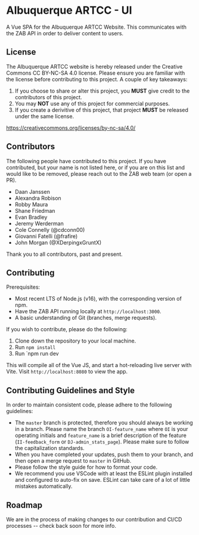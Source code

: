 # Albuquerque ARTCC - UI
A Vue SPA for the Albuquerque ARTCC Website. This communicates with the ZAB API in order to deliver content to users.

## License

The Albuquerque ARTCC website is hereby released under the Creative Commons CC BY-NC-SA 4.0 license. Please ensure you are familiar with the license before contributing to this project. A couple of key takeaways:

1. If you choose to share or alter this project, you **MUST** give credit to the contributors of this project.
2. You may **NOT** use any of this project for commercial purposes.
3. If you create a derivitive of this project, that project **MUST** be released under the same license.

https://creativecommons.org/licenses/by-nc-sa/4.0/

## Contributors
The following people have contributed to this project. If you have contributed, but your name is not listed here, or if you are on this list and would like to be removed, please reach out to the ZAB web team (or open a PR).

- Daan Janssen  
- Alexandra Robison  
- Robby Maura  
- Shane Friedman  
- Evan Bradley  
- Jeremy Werderman  
- Cole Connelly (@cdconn00)
- Giovanni Fatelli (@frafire)
- John Morgan (@XDerpingxGruntX)

Thank you to all contributors, past and present.

## Contributing

Prerequisites:
- Most recent LTS of Node.js (v16), with the corresponding version of npm.
- Have the ZAB API running locally at `http://localhost:3000`.
- A basic understanding of Git (branches, merge requests).

If you wish to contribute, please do the following:

1. Clone down the repository to your local machine. 
2. Run `npm install`
3. Run `npm run dev

This will compile all of the Vue JS, and start a hot-reloading live server with Vite. Visit `http://localhost:8080` to view the app.

## Contributing Guidelines and Style

In order to maintain consistent code, please adhere to the following guidelines:

- The `master` branch is protected, therefore you should always be working in a branch. Please name the branch `OI-feature_name` where `OI` is your operating initials and `feature_name` is a brief description of the feature (`II-feedback_form` or `DJ-admin_stats_page`). Please make sure to follow the capitalization standards.
- When you have completed your updates, push them to your branch, and then open a merge request to `master` in GitHub.
- Please follow the style guide for how to format your code.
- We recommend you use VSCode with at least the ESLint plugin installed and configured to auto-fix on save. ESLint can take care of a lot of little mistakes automatically.

## Roadmap

We are in the process of making changes to our contribution and CI/CD processes -- check back soon for more info.
